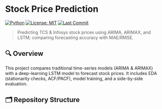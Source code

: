 # Stock Price Prediction

[![Python](https://img.shields.io/badge/Python-3.10+-blue.svg)]()
[![License: MIT](https://img.shields.io/badge/License-MIT-green.svg)]()
[![Last Commit](https://img.shields.io/github/last-commit/RameshKelavath/StockPricePrediction)]()

> Predicting TCS & Infosys stock prices using ARIMA, ARIMAX, and LSTM; comparing forecasting accuracy with MAE/RMSE.

## 🔍 Overview
This project compares traditional time-series models (ARIMA & ARIMAX) with a deep-learning LSTM model to forecast stock prices. It includes EDA (stationarity checks, ACF/PACF), model training, and a side-by-side evaluation.

## 🗂️ Repository Structure

